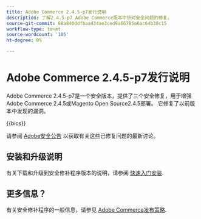 ```yaml
---
title: Adobe Commerce 2.4.5-p7发行说明
description: 了解2.4.5-p7 Adobe Commerce版本中针对安全问题的修复。
source-git-commit: 68a840ddfbaad34ae3ced9a66785a6ac64b38c15
workflow-type: tm+mt
source-wordcount: '105'
ht-degree: 0%

---
```



# Adobe Commerce 2.4.5-p7发行说明

Adobe Commerce 2.4.5-p7是一个安全版本，提供了三个安全修复，用于增强Adobe Commerce 2.4.5或Magento Open Source2.4.5部署。 它修复了以前版本中发现的漏洞。

{{bics}}

请参阅 [Adobe安全公告](https://helpx.adobe.com/security/products/magento/apsb24-18.html) 以获取有关这些已修复问题的最新讨论。

## 安装和升级说明

有关下载和升级到安全修补程序版本的说明，请参阅 [快速入门安装](../../../installation/composer.md).

## 更多信息？

有关安全修补程序的一般信息，请参见 [Adobe Commerce发布策略](https://experienceleague.adobe.com/docs/commerce-operations/release/planning/versioning-policy.html?lang=en#security-patch-release).

